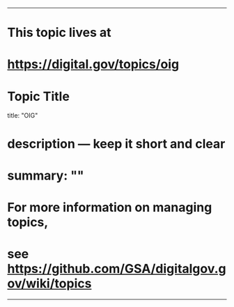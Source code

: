 
---
# This topic lives at
# https://digital.gov/topics/oig

# Topic Title
title: "OIG"

# description — keep it short and clear
# summary: ""


# For more information on managing topics,
# see https://github.com/GSA/digitalgov.gov/wiki/topics
---